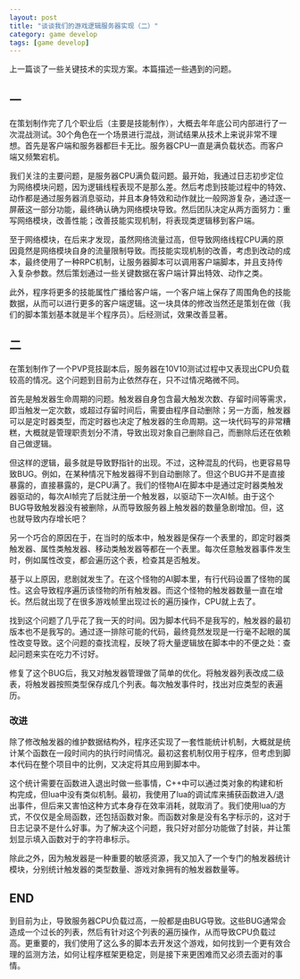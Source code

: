```yaml
---
layout: post
title: "谈谈我们的游戏逻辑服务器实现（二）"
category: game develop
tags: [game develop]
---
```


上一篇谈了一些关键技术的实现方案。本篇描述一些遇到的问题。

## 一

在策划制作完了几个职业后（主要是技能制作），大概去年年底公司内部进行了一次混战测试。30个角色在一个场景进行混战，测试结果从技术上来说非常不理想。首先是客户端和服务器都巨卡无比。服务器CPU一直是满负载状态。而客户端又频繁宕机。

我们关注的主要问题，是服务器CPU满负载问题。最开始，我通过日志初步定位为网络模块问题，因为逻辑线程表现不是那么差。然后考虑到技能过程中的特效、动作都是通过服务器消息驱动，并且本身特效和动作就比一般网游复杂，通过逐一屏蔽这一部分功能，最终确认确为网络模块导致。然后团队决定从两方面努力：重写网络模块，改善性能；改善技能实现机制，将表现类逻辑移到客户端。
<!-- more -->
至于网络模块，在后来才发现，虽然网络流量过高，但导致网络线程CPU满的原因竟然是网络模块自身的流量限制导致。而技能实现机制的改善，考虑到改动的成本，最终使用了一种RPC机制，让服务器脚本可以调用客户端脚本，并且支持传入复杂参数。然后策划通过一些关键数据在客户端计算出特效、动作之类。

此外，程序将更多的技能属性广播给客户端，一个客户端上保存了周围角色的技能数据，从而可以进行更多的客户端逻辑。这一块具体的修改当然还是策划在做（我们的脚本策划基本就是半个程序员）。后经测试，效果改善显著。

## 二

在策划制作了一个PVP竞技副本后，服务器在10V10测试过程中又表现出CPU负载较高的情况。这个问题到目前为止依然存在，只不过情况略微不同。

首先是触发器生命周期的问题。触发器自身包含最大触发次数、存留时间等需求，即当触发一定次数，或超过存留时间后，需要由程序自动删除；另一方面，触发器可以是定时器类型，而定时器也决定了触发器的生命周期。这一块代码写的非常糟糕，大概就是管理职责划分不清，导致出现对象自己删除自己，而删除后还在依赖自己做逻辑。

但这样的逻辑，最多就是导致野指针的出现。不过，这种混乱的代码，也更容易导致BUG。例如，在某种情况下触发器得不到自动删除了。但这个BUG并不是直接暴露的，直接暴露的，是CPU满了。我们的怪物AI在脚本中是通过定时器类触发器驱动的，每次AI帧完了后就注册一个触发器，以驱动下一次AI帧。由于这个BUG导致触发器没有被删除，从而导致服务器上触发器的数量急剧增加。但，这也就导致内存增长吧？

另一个巧合的原因在于，在当时的版本中，触发器是保存一个表里的，即定时器类触发器、属性类触发器、移动类触发器等都在一个表里。每次任意触发器事件发生时，例如属性改变，都会遍历这个表，检查其是否触发。

基于以上原因，悲剧就发生了。在这个怪物的AI脚本里，有行代码设置了怪物的属性。这会导致程序遍历该怪物的所有触发器。而这个怪物的触发器数量一直在增长。然后就出现了在很多游戏帧里出现过长的遍历操作，CPU就上去了。

找到这个问题了几乎花了我一天的时间。因为脚本代码不是我写的，触发器的最初版本也不是我写的。通过逐一排除可能的代码，最终竟然发现是一行毫不起眼的属性改变导致。这个问题的查找流程，反映了将大量逻辑放在脚本中的不便之处：查起问题来实在吃力不讨好。

修复了这个BUG后，我又对触发器管理做了简单的优化。将触发器列表改成二级表，将触发器按照类型保存成几个列表。每次触发事件时，找出对应类型的表遍历。

### 改进

除了修改触发器的维护数据结构外，程序还实现了一套性能统计机制，大概就是统计某个函数在一段时间内的执行时间情况。最初这套机制仅用于程序，但考虑到脚本代码在整个项目中的比例，又决定将其应用到脚本中。

这个统计需要在函数进入退出时做一些事情，C++中可以通过类对象的构建和析构完成，但lua中没有类似机制。最初，我使用了lua的调试库来捕获函数进入/退出事件，但后来又害怕这种方式本身存在效率消耗，就取消了。我们使用lua的方式，不仅仅是全局函数，还包括函数对象。而函数对象是没有名字标示的，这对于日志记录不是什么好事。为了解决这个问题，我只好对部分功能做了封装，并让策划显示填入函数对于的字符串标示。

除此之外，因为触发器是一种重要的敏感资源，我又加入了一个专门的触发器统计模块，分别统计触发器的类型数量、游戏对象拥有的触发器数量等。

## END

到目前为止，导致服务器CPU负载过高，一般都是由BUG导致。这些BUG通常会造成一个过长的列表，然后有针对这个列表的遍历操作，从而导致CPU负载过高。更重要的，我们使用了这么多的脚本去开发这个游戏，如何找到一个更有效合理的监测方法，如何让程序框架更稳定，则是接下来更困难而又必须去面对的事情。


